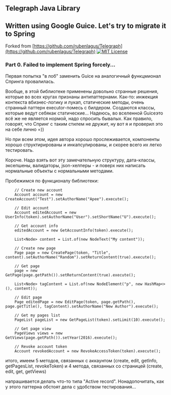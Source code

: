 ## Telegraph Java Library
## Written using Google Guice. Let's try to migrate it to Spring

Forked from [https://github.com/rubenlagus/Telegraph](https://github.com/rubenlagus/Telegraph)
[![MIT License](http://img.shields.io/badge/license-MIT-blue.svg?style=flat)](https://github.com/rubenlagus/Telegraph/blob/master/LICENSE)

### Part 0. Failed to implement Spring forcely...
Первая попытка "в лоб" заменить Guice на аналогичный функцмионал Спринга провалилась.

Вообще, в этой библиотеке применены довольно странные решения, которые во всех кругах признаны антипаттернами. Как-то: инжекция контекста вбизнес-логику и лукап, статические методы, очень странный паттерн executor-помесь с билдером. Создаются классы, которые ведут себякак статические... Надеюсь, во вселенной Guiceэто всё же не является нормой, надо спросить бывалых. Как правило, говорят, что Спринг с таким стилем не дружит, ну вот я и проверил это на себе лично =))

Но при всем этом, идея автора хорошо прослеживается, компоненты хорошо структирированы и инкапсулированы, и скорее всего их легко тестировать.

Короче. Надо взять вот эту замечательную структуру, дата-классы, эксепшены, валидаторы, json-хелперы - и поверх них написать нормальные объекты с нормальными методами.

Пробежимся по функционалу библиотеки:

```
    // Create new account 
    Account account = new CreateAccount("Test").setAuthorName("Apee").execute();
    
    // Edit account
    Account editedAccount = new UserInfo(token).setAuthorName("User").setShortName("U").execute();
    
    // Get account info
    editedAccount = new GetAccountInfo(token).execute();
    
    List<Node> content = List.of(new NodeText("My content"));
    
    // Create new page
    Page page = new CreatePage(token, "Title", content).setAuthorName("Random").setReturnContent(true).execute();
    
    // Get page
    page = new GetPage(page.getPath()).setReturnContent(true).execute();
    
    List<Node> tagContent = List.of(new NodeElement("p", new HashMap<>(), content));
    
    // Edit page
    Page editedPage = new EditPage(token, page.getPath(), page.getTitle(), tagContent).setAuthorName("New Author").execute();
    
    // Get my pages list 
    PageList pageList = new GetPageList(token).setLimit(10).execute();
    
    // Get page view
    PageViews views = new GetViews(page.getPath()).setYear(2016).execute();
    
    // Revoke account token
    Account revokedAccount = new RevokeAccessToken(token).execute();
```

итого, имеем 5 методов, связанных с аккаунтом (create, edit, getInfo, getPagesList, revokeToken) и 4 метода, связанных со страницей (create, edit, get, getViews)

напрашивается делать что-то типа "Active record". Нонадопочитать, как у этого паттерна обстоят дела с удобством тестирования...